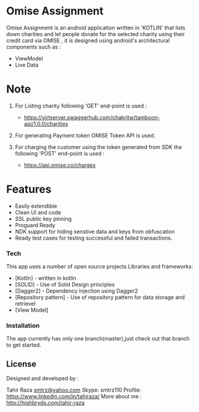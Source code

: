 # Omise Assignment


Omise Assignment is an android application written in 'KOTLIN' that lists down charities and let people donate for the selected charity using their credit card via OMISE , it is designed using android's architectural components such as :

  - ViewModel
  - Live Data

# Note
 1) For Listing charity following 'GET' end-point is used :
    - https://virtserver.swaggerhub.com/chakritw/tamboon-api/1.0.0/charities
 
 2) For generating Payment token OMISE Token API is used.
 3) For charging the customer using the token generated from SDK the following 'POST' end-point is used :
    - https://api.omise.co/charges

# Features

  - Easily extendible
  - Clean UI and code
  - SSL public key pinning
  - Proguard Ready
  - NDK support for hiding senstive data and keys from obfuscation
  - Ready test cases for testing successful and failed transactions.


### Tech

This app uses a number of open source projects Libraries and frameworks:

* [Kotlin] - written in kotlin
* [SOLID] - Use of Solid Design principles
* [Dagger2] - Dependency injection using Dagger2
* [Repository pattern] - Use of repository pattern for data storage and retrievel
* [View Model]

### Installation

The app currently has only one branch(master),just check out that branch to get started.


License
----
Designed and developed by :

Tahir Raza
smtrz@yahoo.com
Skype: smtrz110
Profile: https://www.linkedin.com/in/tahiraza/
More about me : http://highbryds.com/tahir-raza

